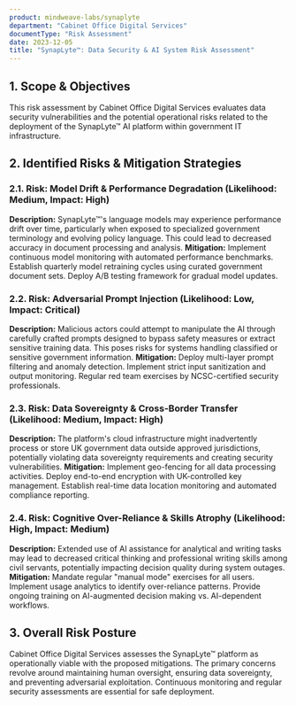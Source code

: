 ```yaml
---
product: mindweave-labs/synaplyte
department: "Cabinet Office Digital Services"
documentType: "Risk Assessment"
date: 2023-12-05
title: "SynapLyte™: Data Security & AI System Risk Assessment"
---
```


## 1. Scope & Objectives

This risk assessment by Cabinet Office Digital Services evaluates data security vulnerabilities and the potential operational risks related to the deployment of the SynapLyte™ AI platform within government IT infrastructure.

## 2. Identified Risks & Mitigation Strategies

### 2.1. Risk: Model Drift & Performance Degradation (Likelihood: Medium, Impact: High)

**Description:** SynapLyte™'s language models may experience performance drift over time, particularly when exposed to specialized government terminology and evolving policy language. This could lead to decreased accuracy in document processing and analysis.
**Mitigation:** Implement continuous model monitoring with automated performance benchmarks. Establish quarterly model retraining cycles using curated government document sets. Deploy A/B testing framework for gradual model updates.

### 2.2. Risk: Adversarial Prompt Injection (Likelihood: Low, Impact: Critical)

**Description:** Malicious actors could attempt to manipulate the AI through carefully crafted prompts designed to bypass safety measures or extract sensitive training data. This poses risks for systems handling classified or sensitive government information.
**Mitigation:** Deploy multi-layer prompt filtering and anomaly detection. Implement strict input sanitization and output monitoring. Regular red team exercises by NCSC-certified security professionals.

### 2.3. Risk: Data Sovereignty & Cross-Border Transfer (Likelihood: Medium, Impact: High)

**Description:** The platform's cloud infrastructure might inadvertently process or store UK government data outside approved jurisdictions, potentially violating data sovereignty requirements and creating security vulnerabilities.
**Mitigation:** Implement geo-fencing for all data processing activities. Deploy end-to-end encryption with UK-controlled key management. Establish real-time data location monitoring and automated compliance reporting.

### 2.4. Risk: Cognitive Over-Reliance & Skills Atrophy (Likelihood: High, Impact: Medium)

**Description:** Extended use of AI assistance for analytical and writing tasks may lead to decreased critical thinking and professional writing skills among civil servants, potentially impacting decision quality during system outages.
**Mitigation:** Mandate regular "manual mode" exercises for all users. Implement usage analytics to identify over-reliance patterns. Provide ongoing training on AI-augmented decision making vs. AI-dependent workflows.

## 3. Overall Risk Posture

Cabinet Office Digital Services assesses the SynapLyte™ platform as operationally viable with the proposed mitigations. The primary concerns revolve around maintaining human oversight, ensuring data sovereignty, and preventing adversarial exploitation. Continuous monitoring and regular security assessments are essential for safe deployment.

